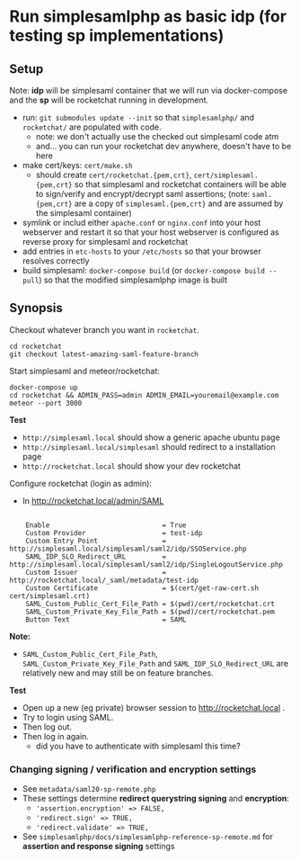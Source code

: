 # Run simplesamlphp as basic idp (for testing sp implementations)

## Setup

Note: **idp** will be simplesaml container that we will run via
docker-compose and the **sp** will be rocketchat running in
development.

* run: `git submodules update --init` so that `simplesamlphp/` and
  `rocketchat/` are populated with code.
  * note: we don't actually use the checked out simplesaml code atm
  * and... you can run your rocketchat dev anywhere, doesn't have to be here
* make cert/keys: `cert/make.sh`
  * should create `cert/rocketchat.{pem,crt}`, `cert/simplesaml.{pem,crt}`
    so that simplesaml and rocketchat containers will be able to sign/verify and encrypt/decrypt
    saml assertions; (note: `saml.{pem,crt}` are a copy of `simplesaml.{pem,crt}` and
    are assumed by the simplesaml container)
* symlink or includ either `apache.conf` or `nginx.conf` into your host webserver and restart it
  so that your host webserver is configured as reverse proxy for simplesaml and rocketchat
* add entries in `etc-hosts` to your `/etc/hosts` so that your browser resolves correctly
* build simplesaml: `docker-compose build` (or `docker-compose build --pull`) so that the
  modified simplesamlphp image is built

## Synopsis

Checkout whatever branch you want in `rocketchat`.

    cd rocketchat
    git checkout latest-amazing-saml-feature-branch

Start simplesaml and meteor/rocketchat:

    docker-compose up
    cd rocketchat && ADMIN_PASS=admin ADMIN_EMAIL=youremail@example.com meteor --port 3000

**Test**

* `http://simplesaml.local` should show a generic apache ubuntu page
* `http://simplesaml.local/simplesaml` should redirect to a installation page
* `http://rocketchat.local` should show your dev rocketchat

Configure rocketchat (login as admin):

* In http://rocketchat.local/admin/SAML

<pre><code>
    Enable                            = True
    Custom Provider                   = test-idp
    Custom Entry Point                = http://simplesaml.local/simplesaml/saml2/idp/SSOService.php
    SAML_IDP_SLO_Redirect_URL         = http://simplesaml.local/simplesaml/saml2/idp/SingleLogoutService.php
    Custom Issuer                     = http://rocketchat.local/_saml/metadata/test-idp
    Custom Certificate                = $(cert/get-raw-cert.sh cert/simplesaml.crt)
    SAML_Custom_Public_Cert_File_Path = $(pwd)/cert/rocketchat.crt
    SAML_Custom_Private_Key_File_Path = $(pwd)/cert/rocketchat.pem
    Button Text                       = SAML
</code></pre>

**Note:**

* `SAML_Custom_Public_Cert_File_Path`, `SAML_Custom_Private_Key_File_Path` and `SAML_IDP_SLO_Redirect_URL` are relatively new and may still be on feature branches.


**Test**

* Open up a new (eg private) browser session to http://rocketchat.local .
* Try to login using SAML.
* Then log out.
* Then log in again.
  * did you have to authenticate with simplesaml this time?

### Changing signing / verification and encryption settings

* See `metadata/saml20-sp-remote.php`
* These settings determine **redirect querystring signing** and **encryption**:
  * `'assertion.encryption' => FALSE,`
  * `'redirect.sign' => TRUE,`
  * `'redirect.validate' => TRUE,`
* See `simplesamlphp/docs/simplesamlphp-reference-sp-remote.md` for **assertion and response signing** settings

